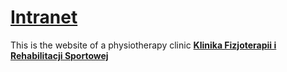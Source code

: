 # [Intranet](https://tmnnpnkn.github.io/TKNPRO/)
This is the website of a physiotherapy clinic [**Klinika Fizjoterapii i Rehabilitacji Sportowej**](https://marcinszumowski.github.io/Clinic-Physiotherapy/)


